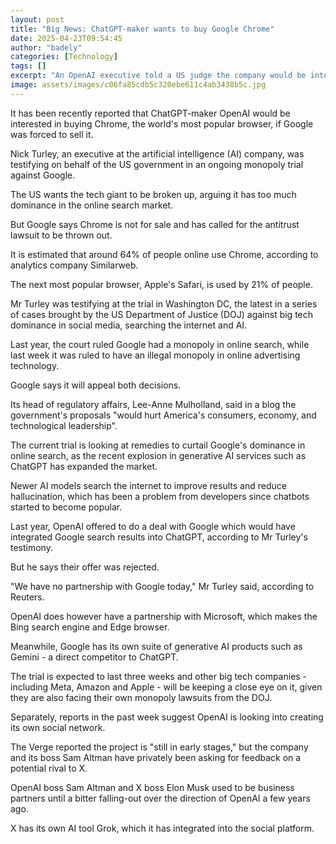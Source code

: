 ```yaml
---
layout: post
title: "Big News: ChatGPT-maker wants to buy Google Chrome"
date: 2025-04-23T09:54:45
author: "badely"
categories: [Technology]
tags: []
excerpt: "An OpenAI executive told a US judge the company would be interested in buying the popular browser."
image: assets/images/c06fa85cdb5c320ebe611c4ab3438b5c.jpg
---
```


It has been recently reported that ChatGPT-maker OpenAI would be interested in buying Chrome, the world's most popular browser, if Google was forced to sell it. 

Nick Turley, an executive at the artificial intelligence (AI) company, was testifying on behalf of the US government in an ongoing monopoly trial against Google. 

The US wants the tech giant to be broken up, arguing it has too much dominance in the online search market.

But Google says Chrome is not for sale and has called for the antitrust lawsuit to be thrown out. 

It is estimated that around 64% of people online use Chrome, according to analytics company Similarweb.

The next most popular browser, Apple's Safari, is used by 21% of people.

Mr Turley was testifying at the trial in Washington DC, the latest in a series of cases brought by the US Department of Justice (DOJ) against big tech dominance in social media, searching the internet and AI.

Last year, the court ruled Google had a monopoly in online search, while last week it was ruled to have an illegal monopoly in online advertising technology.

Google says it will appeal both decisions.

Its head of regulatory affairs, Lee-Anne Mulholland, said in a blog the government's proposals "would hurt America's consumers, economy, and technological leadership".

The current trial is looking at remedies to curtail Google's dominance in online search, as the recent explosion in generative AI services such as ChatGPT has expanded the market.

Newer AI models search the internet to improve results and reduce hallucination, which has been a problem from developers since chatbots started to become popular.

Last year, OpenAI offered to do a deal with Google which would have integrated Google search results into ChatGPT, according to Mr Turley's testimony. 

But he says their offer was rejected.

"We have no partnership with Google today," Mr Turley said, according to Reuters.

OpenAI does however have a partnership with Microsoft, which makes the Bing search engine and Edge browser.

Meanwhile, Google has its own suite of generative AI products such as Gemini - a direct competitor to ChatGPT.

The trial is expected to last three weeks and other big tech companies - including Meta, Amazon and Apple - will be keeping a close eye on it, given they are also facing their own monopoly lawsuits from the DOJ.

Separately, reports in the past week suggest OpenAI is looking into creating its own social network. 

The Verge reported the project is "still in early stages," but the company and its boss Sam Altman have privately been asking for feedback on a potential rival to X.

OpenAI boss Sam Altman and X boss Elon Musk used to be business partners until a bitter falling-out over the direction of OpenAI a few years ago.

X has its own AI tool Grok, which it has integrated into the social platform.

